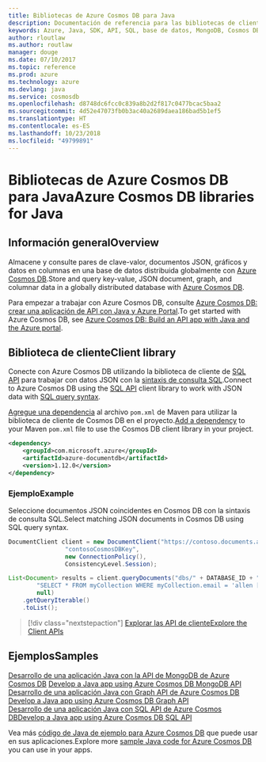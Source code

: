 ```yaml
---
title: Bibliotecas de Azure Cosmos DB para Java
description: Documentación de referencia para las bibliotecas de cliente de Java para Azure Cosmos DB
keywords: Azure, Java, SDK, API, SQL, base de datos, MongoDB, Cosmos DB, NoSQL
author: rloutlaw
ms.author: routlaw
manager: douge
ms.date: 07/10/2017
ms.topic: reference
ms.prod: azure
ms.technology: azure
ms.devlang: java
ms.service: cosmosdb
ms.openlocfilehash: d8748dc6fcc0c839a8b2d2f817c0477bcac5baa2
ms.sourcegitcommit: 4d52e47073fb0b3ac40a2689daea186bad5b1ef5
ms.translationtype: HT
ms.contentlocale: es-ES
ms.lasthandoff: 10/23/2018
ms.locfileid: "49799891"
---
```

# <a name="azure-cosmos-db-libraries-for-java"></a><span data-ttu-id="d439f-104">Bibliotecas de Azure Cosmos DB para Java</span><span class="sxs-lookup"><span data-stu-id="d439f-104">Azure Cosmos DB libraries for Java</span></span>

## <a name="overview"></a><span data-ttu-id="d439f-105">Información general</span><span class="sxs-lookup"><span data-stu-id="d439f-105">Overview</span></span>

<span data-ttu-id="d439f-106">Almacene y consulte pares de clave-valor, documentos JSON, gráficos y datos en columnas en una base de datos distribuida globalmente con [Azure Cosmos DB](/azure/cosmos-db/introduction).</span><span class="sxs-lookup"><span data-stu-id="d439f-106">Store and query key-value, JSON document, graph, and columnar data in a globally distributed database with [Azure Cosmos DB](/azure/cosmos-db/introduction).</span></span>

<span data-ttu-id="d439f-107">Para empezar a trabajar con Azure Cosmos DB, consulte [Azure Cosmos DB: crear una aplicación de API con Java y Azure Portal](/azure/cosmos-db/create-sql-api-java).</span><span class="sxs-lookup"><span data-stu-id="d439f-107">To get started with Azure Cosmos DB, see [Azure Cosmos DB: Build an API app with Java and the Azure portal](/azure/cosmos-db/create-sql-api-java).</span></span>

## <a name="client-library"></a><span data-ttu-id="d439f-108">Biblioteca de cliente</span><span class="sxs-lookup"><span data-stu-id="d439f-108">Client library</span></span>

<span data-ttu-id="d439f-109">Conecte con Azure Cosmos DB utilizando la biblioteca de cliente de [SQL API](/azure/cosmos-db/sql-api-introduction) para trabajar con datos JSON con la [sintaxis de consulta SQL](/azure/cosmos-db/sql-api-sql-query).</span><span class="sxs-lookup"><span data-stu-id="d439f-109">Connect to Azure Cosmos DB using the [SQL API](/azure/cosmos-db/sql-api-introduction) client library to work with JSON data with [SQL query syntax](/azure/cosmos-db/sql-api-sql-query).</span></span>

<span data-ttu-id="d439f-110">[Agregue una dependencia](https://maven.apache.org/guides/getting-started/index.html#How_do_I_use_external_dependencies) al archivo `pom.xml` de Maven para utilizar la biblioteca de cliente de Cosmos DB en el proyecto.</span><span class="sxs-lookup"><span data-stu-id="d439f-110">[Add a dependency](https://maven.apache.org/guides/getting-started/index.html#How_do_I_use_external_dependencies) to your Maven `pom.xml` file to use the Cosmos DB client library in your project.</span></span>

```XML
<dependency>
    <groupId>com.microsoft.azure</groupId>
    <artifactId>azure-documentdb</artifactId>
    <version>1.12.0</version>
</dependency>
```

### <a name="example"></a><span data-ttu-id="d439f-111">Ejemplo</span><span class="sxs-lookup"><span data-stu-id="d439f-111">Example</span></span>

<span data-ttu-id="d439f-112">Seleccione documentos JSON coincidentes en Cosmos DB con la sintaxis de consulta SQL.</span><span class="sxs-lookup"><span data-stu-id="d439f-112">Select matching JSON documents in Cosmos DB using SQL query syntax.</span></span>

```java
DocumentClient client = new DocumentClient("https://contoso.documents.azure.com:443",
                "contosoCosmosDBKey", 
                new ConnectionPolicy(),
                ConsistencyLevel.Session);

List<Document> results = client.queryDocuments("dbs/" + DATABASE_ID + "/colls/" + COLLECTION_ID,
        "SELECT * FROM myCollection WHERE myCollection.email = 'allen [at] contoso.com'",
        null)
    .getQueryIterable()
    .toList();
```

> [!div class="nextstepaction"]
> [<span data-ttu-id="d439f-113">Explorar las API de cliente</span><span class="sxs-lookup"><span data-stu-id="d439f-113">Explore the Client APIs</span></span>](/java/api/overview/azure/cosmosdb/client)


## <a name="samples"></a><span data-ttu-id="d439f-114">Ejemplos</span><span class="sxs-lookup"><span data-stu-id="d439f-114">Samples</span></span>

<span data-ttu-id="d439f-115">[Desarrollo de una aplicación Java con la API de MongoDB de Azure Cosmos DB][2] </span><span class="sxs-lookup"><span data-stu-id="d439f-115">[Develop a Java app using Azure Cosmos DB MongoDB API][2] </span></span>  
<span data-ttu-id="d439f-116">[Desarrollo de una aplicación Java con Graph API de Azure Cosmos DB][3] </span><span class="sxs-lookup"><span data-stu-id="d439f-116">[Develop a Java app using Azure Cosmos DB Graph API][3] </span></span>  
<span data-ttu-id="d439f-117">[Desarrollo de una aplicación Java con SQL API de Azure Cosmos DB][4]</span><span class="sxs-lookup"><span data-stu-id="d439f-117">[Develop a Java app using Azure Cosmos DB SQL API][4]</span></span>        

<span data-ttu-id="d439f-118">Vea más [código de Java de ejemplo para Azure Cosmos DB](https://azure.microsoft.com/resources/samples/?platform=java&term=cosmos) que puede usar en sus aplicaciones.</span><span class="sxs-lookup"><span data-stu-id="d439f-118">Explore more [sample Java code for Azure Cosmos DB](https://azure.microsoft.com/resources/samples/?platform=java&term=cosmos) you can use in your apps.</span></span>

[2]: https://github.com/Azure-Samples/azure-cosmos-db-mongodb-java-getting-started
[3]: https://github.com/Azure-Samples/azure-cosmos-db-graph-java-getting-started
[4]: https://github.com/Azure-Samples/azure-cosmos-db-documentdb-java-getting-started
